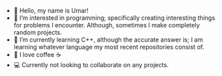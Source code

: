 - 👋 Hello, my name is Umar! 
- 👀 I’m interested in programming; specifically creating interesting things for problems I encounter. Although, sometimes I make completely random projects. 
- 🌱 I’m currently learning C++, although the accurate answer is; I am learning whatever language my most recent repositories consist of.
- 💞 I love coffee ☕
- 💻 Currently not looking to collaborate on any projects.

<!---
umarhunter/umarhunter is a ✨ special ✨ repository because its `README.md` (this file) appears on your GitHub profile.
You can click the Preview link to take a look at your changes.
--->
